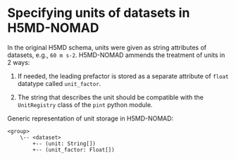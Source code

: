 # Specifying units of datasets in H5MD-NOMAD

In the original H5MD schema, units were given as string attributes of datasets, e.g., ``60 m s-2``.
H5MD-NOMAD ammends the treatment of units in 2 ways:

1. If needed, the leading prefactor is stored as a separate attribute of `float` datatype called `unit_factor`.

2. The string that describes the unit should be compatible with the `UnitRegistry` class of the `pint` python module.

Generic representation of unit storage in H5MD-NOMAD:

    <group>
        \-- <dataset>
            +-- (unit: String[])
            +-- (unit_factor: Float[])